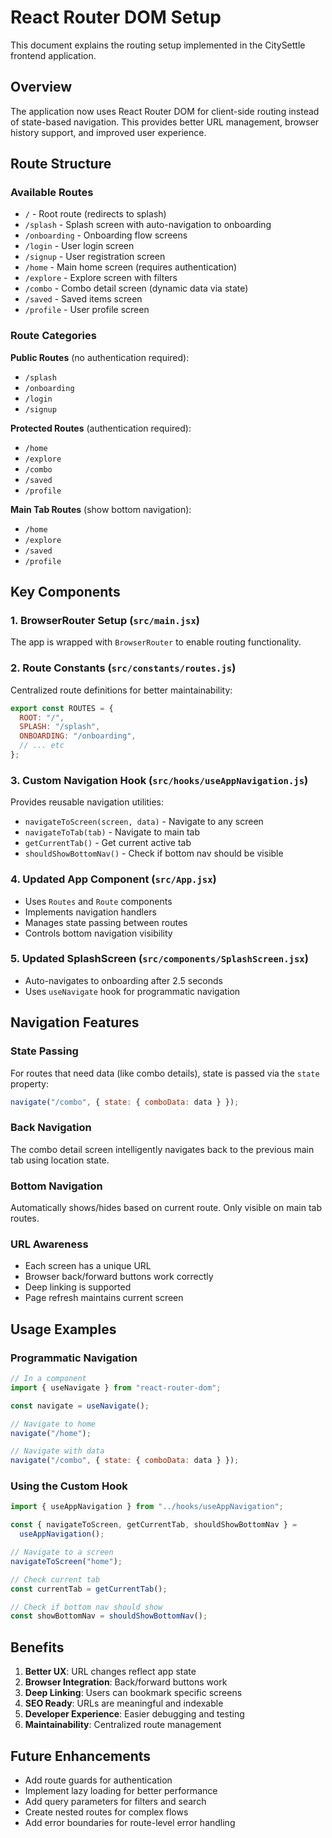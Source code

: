 # React Router DOM Setup

This document explains the routing setup implemented in the CitySettle frontend application.

## Overview

The application now uses React Router DOM for client-side routing instead of state-based navigation. This provides better URL management, browser history support, and improved user experience.

## Route Structure

### Available Routes

- `/` - Root route (redirects to splash)
- `/splash` - Splash screen with auto-navigation to onboarding
- `/onboarding` - Onboarding flow screens
- `/login` - User login screen
- `/signup` - User registration screen
- `/home` - Main home screen (requires authentication)
- `/explore` - Explore screen with filters
- `/combo` - Combo detail screen (dynamic data via state)
- `/saved` - Saved items screen
- `/profile` - User profile screen

### Route Categories

**Public Routes** (no authentication required):

- `/splash`
- `/onboarding`
- `/login`
- `/signup`

**Protected Routes** (authentication required):

- `/home`
- `/explore`
- `/combo`
- `/saved`
- `/profile`

**Main Tab Routes** (show bottom navigation):

- `/home`
- `/explore`
- `/saved`
- `/profile`

## Key Components

### 1. BrowserRouter Setup (`src/main.jsx`)

The app is wrapped with `BrowserRouter` to enable routing functionality.

### 2. Route Constants (`src/constants/routes.js`)

Centralized route definitions for better maintainability:

```javascript
export const ROUTES = {
  ROOT: "/",
  SPLASH: "/splash",
  ONBOARDING: "/onboarding",
  // ... etc
};
```

### 3. Custom Navigation Hook (`src/hooks/useAppNavigation.js`)

Provides reusable navigation utilities:

- `navigateToScreen(screen, data)` - Navigate to any screen
- `navigateToTab(tab)` - Navigate to main tab
- `getCurrentTab()` - Get current active tab
- `shouldShowBottomNav()` - Check if bottom nav should be visible

### 4. Updated App Component (`src/App.jsx`)

- Uses `Routes` and `Route` components
- Implements navigation handlers
- Manages state passing between routes
- Controls bottom navigation visibility

### 5. Updated SplashScreen (`src/components/SplashScreen.jsx`)

- Auto-navigates to onboarding after 2.5 seconds
- Uses `useNavigate` hook for programmatic navigation

## Navigation Features

### State Passing

For routes that need data (like combo details), state is passed via the `state` property:

```javascript
navigate("/combo", { state: { comboData: data } });
```

### Back Navigation

The combo detail screen intelligently navigates back to the previous main tab using location state.

### Bottom Navigation

Automatically shows/hides based on current route. Only visible on main tab routes.

### URL Awareness

- Each screen has a unique URL
- Browser back/forward buttons work correctly
- Deep linking is supported
- Page refresh maintains current screen

## Usage Examples

### Programmatic Navigation

```javascript
// In a component
import { useNavigate } from "react-router-dom";

const navigate = useNavigate();

// Navigate to home
navigate("/home");

// Navigate with data
navigate("/combo", { state: { comboData: data } });
```

### Using the Custom Hook

```javascript
import { useAppNavigation } from "../hooks/useAppNavigation";

const { navigateToScreen, getCurrentTab, shouldShowBottomNav } =
  useAppNavigation();

// Navigate to a screen
navigateToScreen("home");

// Check current tab
const currentTab = getCurrentTab();

// Check if bottom nav should show
const showBottomNav = shouldShowBottomNav();
```

## Benefits

1. **Better UX**: URL changes reflect app state
2. **Browser Integration**: Back/forward buttons work
3. **Deep Linking**: Users can bookmark specific screens
4. **SEO Ready**: URLs are meaningful and indexable
5. **Developer Experience**: Easier debugging and testing
6. **Maintainability**: Centralized route management

## Future Enhancements

- Add route guards for authentication
- Implement lazy loading for better performance
- Add query parameters for filters and search
- Create nested routes for complex flows
- Add error boundaries for route-level error handling
